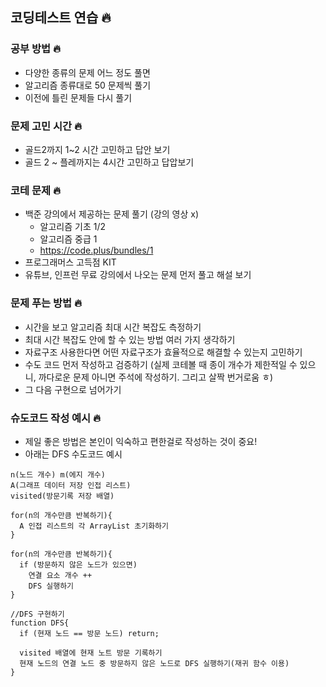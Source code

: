 ## 코딩테스트 연습 🔥

### 공부 방법 🔥
 - 다양한 종류의 문제 어느 정도 풀면
 - 알고리즘 종류대로 50 문제씩 풀기
 - 이전에 틀린 문제들 다시 풀기

### 문제 고민 시간 🔥
 - 골드2까지 1~2 시간 고민하고 답안 보기
 - 골드 2 ~ 플레까지는 4시간 고민하고 답압보기

### 코테 문제 🔥
 - 백준 강의에서 제공하는 문제 풀기 (강의 영상 x)
   - 알고리즘 기초 1/2
   - 알고리즘 중급 1
   - https://code.plus/bundles/1
 - 프로그래머스 고득점 KIT
 - 유튜브, 인프런 무료 강의에서 나오는 문제 먼저 풀고 해설 보기


### 문제 푸는 방법 🔥
 - 시간을 보고 알고리즘 최대 시간 복잡도 측정하기
 - 최대 시간 복잡도 안에 할 수 있는 방법 여러 가지 생각하기
 - 자료구조 사용한다면 어떤 자료구조가 효율적으로 해결할 수 있는지 고민하기
 - 수도 코드 먼저 작성하고 검증하기 (실제 코테볼 때 종이 개수가 제한적일 수 있으니, 까다로운 문제 아니면 주석에 작성하기. 그리고 살짝 번거로움 ㅎ)
 - 그 다음 구현으로 넘어가기

### 슈도코드 작성 예시 🔥
 - 제일 좋은 방법은 본인이 익숙하고 편한걸로 작성하는 것이 중요!
 - 아래는 DFS 수도코드 예시
```
n(노드 개수) m(에지 개수)
A(그래프 데이터 저장 인접 리스트)
visited(방문기록 저장 배열)

for(n의 개수만큼 반복하기){
  A 인접 리스트의 각 ArrayList 초기화하기
}

for(n의 개수만큼 반복하기){
  if (방문하지 않은 노드가 있으면)
    연결 요소 개수 ++
    DFS 실행하기
}

//DFS 구현하기
function DFS{
  if (현재 노드 == 방문 노드) return;

  visited 배열에 현재 노트 방문 기록하기
  현재 노드의 연결 노드 중 방문하지 않은 노드로 DFS 실행하기(재귀 함수 이용)
}

```
